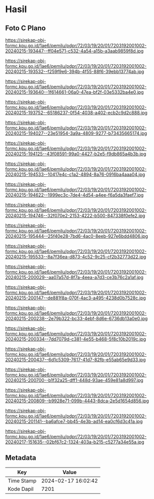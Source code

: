 # Hasil

## Foto C Plano

https://sirekap-obj-formc.kpu.go.id/1ae6/pemilu/pdpr/72/03/19/20/01/7203192001002-20240215-193447--ff04e571-c532-4a54-a15b-a3aab9859f8d.jpg

https://sirekap-obj-formc.kpu.go.id/1ae6/pemilu/pdpr/72/03/19/20/01/7203192001002-20240215-193532--f259f9e6-394b-4f55-88f6-39ebb13774ab.jpg

https://sirekap-obj-formc.kpu.go.id/1ae6/pemilu/pdpr/72/03/19/20/01/7203192001002-20240215-193640--1f614661-06a0-47ea-bf2f-03e5332ba4e0.jpg

https://sirekap-obj-formc.kpu.go.id/1ae6/pemilu/pdpr/72/03/19/20/01/7203192001002-20240215-193752--65186237-0f54-4038-a402-ecb2c9d2c888.jpg

https://sirekap-obj-formc.kpu.go.id/1ae6/pemilu/pdpr/72/03/19/20/01/7203192001002-20240215-194027--23e51954-3a9a-4809-9277-b73435665174.jpg

https://sirekap-obj-formc.kpu.go.id/1ae6/pemilu/pdpr/72/03/19/20/01/7203192001002-20240215-194125--43f08591-99a0-4427-b2e5-f9db865a4b3b.jpg

https://sirekap-obj-formc.kpu.go.id/1ae6/pemilu/pdpr/72/03/19/20/01/7203192001002-20240215-194533--10417e4c-c1a2-4894-8a76-0916ba4aaa04.jpg

https://sirekap-obj-formc.kpu.go.id/1ae6/pemilu/pdpr/72/03/19/20/01/7203192001002-20240215-194622--1999ec3c-7de4-4d54-a4ee-f6a5da3faef7.jpg

https://sirekap-obj-formc.kpu.go.id/1ae6/pemilu/pdpr/72/03/19/20/01/7203192001002-20240215-194746--32f070e2-2153-4222-b500-847338f0efe2.jpg

https://sirekap-obj-formc.kpu.go.id/1ae6/pemilu/pdpr/72/03/19/20/01/7203192001002-20240215-195444--25f40e28-7bd6-4ac0-8eeb-927e6bdd4806.jpg

https://sirekap-obj-formc.kpu.go.id/1ae6/pemilu/pdpr/72/03/19/20/01/7203192001002-20240215-195533--8a7f36ea-d873-4c52-9c25-cf2b32773d22.jpg

https://sirekap-obj-formc.kpu.go.id/1ae6/pemilu/pdpr/72/03/19/20/01/7203192001002-20240215-200029--aa07a57d-8f7a-4eea-a7d3-ce3b76c2a1af.jpg

https://sirekap-obj-formc.kpu.go.id/1ae6/pemilu/pdpr/72/03/19/20/01/7203192001002-20240215-200147--de881f8a-070f-4ac3-a495-4238d0b7528c.jpg

https://sirekap-obj-formc.kpu.go.id/1ae6/pemilu/pdpr/72/03/19/20/01/7203192001002-20240215-200238--2e79b322-bc33-4ebf-8d6e-6736db13a0e0.jpg

https://sirekap-obj-formc.kpu.go.id/1ae6/pemilu/pdpr/72/03/19/20/01/7203192001002-20240215-200334--7dd7079d-c381-4e55-b468-5f8c10b2019c.jpg

https://sirekap-obj-formc.kpu.go.id/1ae6/pemilu/pdpr/72/03/19/20/01/7203192001002-20240215-200437--6d1c5309-7617-41d7-82fb-e55ab65e9d33.jpg

https://sirekap-obj-formc.kpu.go.id/1ae6/pemilu/pdpr/72/03/19/20/01/7203192001002-20240215-200700--b1f32a25-dff1-448d-93ae-459e81a8d997.jpg

https://sirekap-obj-formc.kpu.go.id/1ae6/pemilu/pdpr/72/03/19/20/01/7203192001002-20240215-200809--b9928e71-099b-4443-8dca-2e5d1654d856.jpg

https://sirekap-obj-formc.kpu.go.id/1ae6/pemilu/pdpr/72/03/19/20/01/7203192001002-20240215-201141--ba6afce7-bb45-4e3b-ad14-ea0cf6d3c41a.jpg

https://sirekap-obj-formc.kpu.go.id/1ae6/pemilu/pdpr/72/03/19/20/01/7203192001002-20240217-151635--02bf67c2-1324-403a-b215-c5277a34e55a.jpg


## Metadata

| Key        | Value               |
| ---------- | ------------------- |
| Time Stamp | 2024-02-17 16:02:42 |
| Kode Dapil | 7201                |



